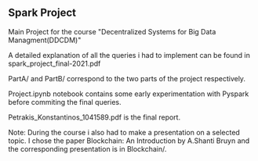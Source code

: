 ## Spark Project

Main Project for the course "Decentralized Systems for Big Data Managment(DDCDM)"

A detailed explanation of all the queries i had to implement can be found in spark_project_final-2021.pdf <br>

PartA/ and PartB/ correspond to the two parts of the project respectively. <br>

Project.ipynb notebook contains some early experimentation with Pyspark before commiting the final queries. <br>
 
Petrakis_Konstantinos_1041589.pdf is the final report.

Note: During the course i also had to make a presentation on a selected topic. I chose the paper Blockchain: An Introduction by A.Shanti Bruyn and the corresponding presentation is in Blockchain/. 
